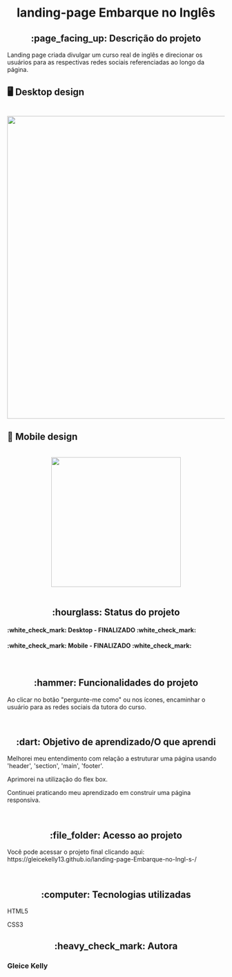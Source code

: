 <h1 align="center">landing-page Embarque no Inglês</h1>
<h2 align="center">:page_facing_up: Descrição do projeto</h2>
Landing page criada divulgar um curso real de inglês e direcionar os usuários para as respectivas redes sociais referenciadas ao longo da página.
<br>

## :desktop_computer: Desktop design
<br>
<div align="center">
<img src="https://user-images.githubusercontent.com/80974593/191631100-a3ce8ae9-30c3-436d-8447-1ee881fc32c2.png" width="700">
</div>

## :iphone: Mobile design
<br>
<div align="center">
<img src="https://user-images.githubusercontent.com/80974593/191631591-f23c527f-02bb-4abe-a2cc-6c00e9b20dfa.png" width="300">
</div>
<br>

<h2 align="center">:hourglass: Status do projeto </h2>
<h4>:white_check_mark: Desktop - FINALIZADO :white_check_mark: </h4> 
<h4>:white_check_mark: Mobile - FINALIZADO :white_check_mark: </h4>
<br>
  
<h2 align="center">:hammer: Funcionalidades do projeto </h2>
<p>Ao clicar no botão "pergunte-me como" ou nos ícones, encaminhar o usuário para as redes sociais da tutora do curso.</p>
<br>

<h2 align="center"> :dart: Objetivo de aprendizado/O que aprendi </h2>
<p>Melhorei meu entendimento com relação a estruturar uma página usando 'header', 'section', 'main', 'footer'.</p>
<p>Aprimorei na utilização do flex box.</p>
<p>Continuei praticando meu aprendizado em construir uma página responsiva.</p>
<br>

<h2 align="center"> :file_folder: Acesso ao projeto </h2>
<p> Você pode acessar o projeto final clicando aqui: https://gleicekelly13.github.io/landing-page-Embarque-no-Ingl-s-/ </p>

<br>
<h2 align="center"> :computer: Tecnologias utilizadas </h2>
<p>HTML5</p>
<p>CSS3</p>

<h2 align="center"> :heavy_check_mark: Autora</h2>
<h3>Gleice Kelly</h3>

 
 

